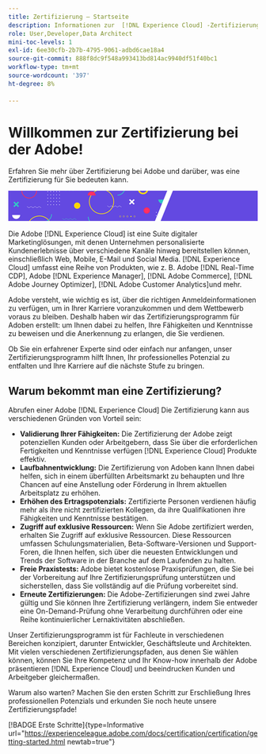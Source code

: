 ```yaml
---
title: Zertifizierung – Startseite
description: Informationen zur  [!DNL Experience Cloud] -Zertifizierung bei Adobe. Finden Sie heraus, was eine Zertifizierung für Sie bedeuten kann.
role: User,Developer,Data Architect
mini-toc-levels: 1
exl-id: 6ee30cfb-2b7b-4795-9061-adbd6cae18a4
source-git-commit: 888f8dc9f548a993413bd814ac9940df51f40bc1
workflow-type: tm+mt
source-wordcount: '397'
ht-degree: 8%

---
```


# Willkommen zur Zertifizierung bei der Adobe!

Erfahren Sie mehr über Zertifizierung bei Adobe und darüber, was eine Zertifizierung für Sie bedeuten kann.

![Banner](/help/certifications/assets/home_banner_smallwide.png)

Die Adobe [!DNL Experience Cloud] ist eine Suite digitaler Marketinglösungen, mit denen Unternehmen personalisierte Kundenerlebnisse über verschiedene Kanäle hinweg bereitstellen können, einschließlich Web, Mobile, E-Mail und Social Media. [!DNL Experience Cloud] umfasst eine Reihe von Produkten, wie z. B. Adobe [!DNL Real-Time CDP], Adobe [!DNL Experience Manager], [!DNL Adobe Commerce], [!DNL Adobe Journey Optimizer], [!DNL Adobe Customer Analytics]und mehr.

Adobe versteht, wie wichtig es ist, über die richtigen Anmeldeinformationen zu verfügen, um in Ihrer Karriere voranzukommen und dem Wettbewerb voraus zu bleiben. Deshalb haben wir das Zertifizierungsprogramm für Adoben erstellt: um Ihnen dabei zu helfen, Ihre Fähigkeiten und Kenntnisse zu beweisen und die Anerkennung zu erlangen, die Sie verdienen.

Ob Sie ein erfahrener Experte sind oder einfach nur anfangen, unser Zertifizierungsprogramm hilft Ihnen, Ihr professionelles Potenzial zu entfalten und Ihre Karriere auf die nächste Stufe zu bringen.

## Warum bekommt man eine Zertifizierung?

Abrufen einer Adobe [!DNL Experience Cloud] Die Zertifizierung kann aus verschiedenen Gründen von Vorteil sein:

* **Validierung Ihrer Fähigkeiten:** Die Zertifizierung der Adobe zeigt potenziellen Kunden oder Arbeitgebern, dass Sie über die erforderlichen Fertigkeiten und Kenntnisse verfügen [!DNL Experience Cloud] Produkte effektiv.
* **Laufbahnentwicklung:** Die Zertifizierung von Adoben kann Ihnen dabei helfen, sich in einem überfüllten Arbeitsmarkt zu behaupten und Ihre Chancen auf eine Anstellung oder Förderung in Ihrem aktuellen Arbeitsplatz zu erhöhen.
* **Erhöhen des Ertragspotenzials:** Zertifizierte Personen verdienen häufig mehr als ihre nicht zertifizierten Kollegen, da ihre Qualifikationen ihre Fähigkeiten und Kenntnisse bestätigen.
* **Zugriff auf exklusive Ressourcen:** Wenn Sie Adobe zertifiziert werden, erhalten Sie Zugriff auf exklusive Ressourcen. Diese Ressourcen umfassen Schulungsmaterialien, Beta-Software-Versionen und Support-Foren, die Ihnen helfen, sich über die neuesten Entwicklungen und Trends der Software in der Branche auf dem Laufenden zu halten.
* **Freie Praxistests:** Adobe bietet kostenlose Praxisprüfungen, die Sie bei der Vorbereitung auf Ihre Zertifizierungsprüfung unterstützen und sicherstellen, dass Sie vollständig auf die Prüfung vorbereitet sind.
* **Erneute Zertifizierungen:** Die Adobe-Zertifizierungen sind zwei Jahre gültig und Sie können Ihre Zertifizierung verlängern, indem Sie entweder eine On-Demand-Prüfung ohne Verarbeitung durchführen oder eine Reihe kontinuierlicher Lernaktivitäten abschließen.

Unser Zertifizierungsprogramm ist für Fachleute in verschiedenen Bereichen konzipiert, darunter Entwickler, Geschäftsleute und Architekten. Mit vielen verschiedenen Zertifizierungspfaden, aus denen Sie wählen können, können Sie Ihre Kompetenz und Ihr Know-how innerhalb der Adobe präsentieren [!DNL Experience Cloud] und beeindrucken Kunden und Arbeitgeber gleichermaßen.

Warum also warten? Machen Sie den ersten Schritt zur Erschließung Ihres professionellen Potenzials und erkunden Sie noch heute unsere Zertifizierungspfade!

[!BADGE Erste Schritte]{type=Informative url="https://experienceleague.adobe.com/docs/certification/certification/getting-started.html newtab=true"}
